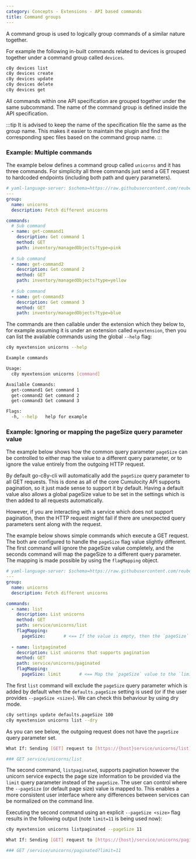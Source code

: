 ```yaml
---
category: Concepts - Extensions - API based commands
title: Command groups
---
```


A command group is used to logically group commands of a similar nature together.

For example the following in-built commands related to devices is grouped together under a command group called `devices`.

```sh
c8y devices list
c8y devices create
c8y devices update
c8y devices delete
c8y devices get
```

All commands within one API specification are grouped together under the same subcommand. The name of the command group is defined inside the API specification.

:::tip
It is advised to keep the name of the specification file the same as the group name. This makes it easier to maintain the plugin and find the corresponding spec files based on the command group name.
:::

### Example: Multiple commands

The example below defines a command group called `unicorns` and it has three commands. For simplicity all three commands just send a GET request to hardcoded endpoints (including both path and query parameters).

```yaml title="file: api/unicorns.yaml"
# yaml-language-server: $schema=https://raw.githubusercontent.com/reubenmiller/go-c8y-cli/v2/tools/schema/extensionCommands.json
---
group:
  name: unicorns
  description: Fetch different unicorns

commands:
  # Sub command
  - name: get-command1
    description: Get command 1
    method: GET
    path: inventory/managedObjects?type=pink
  
  # Sub command
  - name: get-command2
    description: Get command 2
    method: GET
    path: inventory/managedObjects?type=yellow
  
  # Sub command
  - name: get-command3
    description: Get command 3
    method: GET
    path: inventory/managedObjects?type=blue
```

The commands are then callable under the extension which they below to, for example assuming it is under an extension called `myextension`, then you can list the available commands using the global  `--help` flag:

<CodeExample>

```sh
c8y myextension unicorns --help
```

</CodeExample>

```bash title="Output"
Example commands

Usage:
  c8y myextension unicorns [command]

Available Commands:
  get-command1 Get command 1
  get-command2 Get command 2
  get-command3 Get command 3

Flags:
  -h, --help   help for example
```

### Example: Ignoring or mapping the pageSize query parameter value

The example below shows how the common query parameter `pageSize` can be controlled to either map the value to a different query parameter, or to ignore the value entirely from the outgoing HTTP request.

By default go-c8y-cli will automatically add the `pageSize` query parameter to all GET requests. This is done as all of the core Cumulocity API supports pagination, so it just made sense to support it by default. Having a default value also allows a global pageSize value to be set in the settings which is then added to all requests automatically.

However, if you are interacting with a service which does not support pagination, then the HTTP request might fail if there are unexpected query parameters sent along with the request.

The example below shows simple commands which execute a GET request. The both are configured to handle the `pageSize` flag value slightly different. The first command will ignore the pageSize value completely, and the seconds command will map the pageSize to a different query parameter. The mapping is made possible by using the `flagMapping` object.

```yaml title="file: api/unicorns.yaml"
# yaml-language-server: $schema=https://raw.githubusercontent.com/reubenmiller/go-c8y-cli/v2/tools/schema/extensionCommands.json
---
group:
  name: unicorns
  description: Fetch different unicorns

commands:
  - name: list
    description: List unicorns
    method: GET
    path: service/unicorns/list
    flagMapping:
      pageSize:       # <== If the value is empty, then the `pageSize` query parameter will be ignored
  
  - name: listpaginated
    description: List unicorns that supports pagination
    method: GET
    path: service/unicorns/paginated
    flagMapping:
      pageSize: limit       # <== Map the `pageSize` value to the `limit` query parameter
```

The first `list` command will exclude the `pageSize` query parameter which is added by default when the `defaults.pageSize` setting is used (or if the user provides `--pageSize <size>`). We can check this behaviour by using dry mode.

<CodeExample>

```sh
c8y settings update defaults.pageSize 100
c8y myextension unicorns list --dry
```

</CodeExample>

As you can see below, the outgoing request does not have the `pageSize` query parameter set.

```bash title="Output"
What If: Sending [GET] request to [https://{host}service/unicorns/list]

### GET service/unicorns/list
```

The second command, `listpaginated`, supports pagination however the unicorn service expects the page size information to be provided via the `limit` query parameter instead of the `pageSize`. The user can control where the `--pageSize` (or default page size) value is mapped to. This enables a more consistent user interface where any differences between services can be normalized on the command line.

Executing the second command using an explicit `--pageSize <size>` flag results in the following output (note `limit=11` is being used now):

<CodeExample>

```sh
c8y myextension unicorns listpaginated --pageSize 11
```

</CodeExample>

```bash title="Output"
What If: Sending [GET] request to [https://{host}/service/unicorns/paginated?limit=11]

### GET /service/unicorns/paginated?limit=11
```
